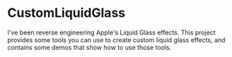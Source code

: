 # CustomLiquidGlass
I've been reverse engineering Apple's Liquid Glass effects. This project provides some tools you can use to create custom liquid glass effects, and contains some demos that show how to use those tools.